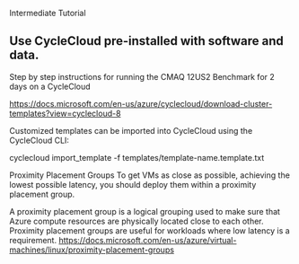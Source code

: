 Intermediate Tutorial

## Use CycleCloud pre-installed with software and data.

Step by step instructions for running the CMAQ 12US2 Benchmark for 2 days on a CycleCloud

https://docs.microsoft.com/en-us/azure/cyclecloud/download-cluster-templates?view=cyclecloud-8

Customized templates can be imported into CycleCloud using the CycleCloud CLI:

cyclecloud import_template -f templates/template-name.template.txt

Proximity Placement Groups
To get VMs as close as possible, achieving the lowest possible latency, you should deploy them within a proximity placement group.

A proximity placement group is a logical grouping used to make sure that Azure compute resources are physically located close to each other. Proximity placement groups are useful for workloads where low latency is a requirement.
https://docs.microsoft.com/en-us/azure/virtual-machines/linux/proximity-placement-groups
